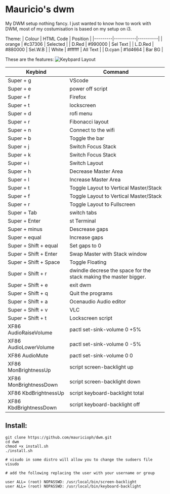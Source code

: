 # Mauricio's dwm
My DWM setup nothing fancy. I just wanted to know how to work with DWM, most of my costumisation is based on my setup on i3.

Theme:
| Colour  | HTML Code | Position |
|---------|-----------|----------|
| orange  |  #c37306  | Selected |
| D.Red   |  #990000  | Sel Text |
| L.D.Red |  #880000  | Sel.W.B  |
| White   |  #ffffff  | All Text |
| D.cyan  |  #1d4664  | Bar BG   |


These are the features:
![Keybpard Layout](https://github.com/mauricioph/dwm/images/blob/master/mac-us-international-keyboard_1024x1024.png?raw=true)

| Keybind |  Command |
|---------|----------|
| Super + g | VScode |
| Super + e | power off script |
| Super + f | Firefox |
| Super + t | lockscreen |
| Super + d | rofi menu |
| Super + r | Fibonacci layout |
| Super + n | Connect to the wifi |
| Super + b | Toggle the bar |
| Super + j | Switch Focus Stack |
| Super + k | Switch Focus Stack |
| Super + i | Switch Layout |
| Super + h | Decrease Master Area |
| Super + l | Increase Master Area |
| Super + t | Toggle Layout to Vertical Master/Stack|
| Super + f | Toggle Layout to Vertical Master/Stack|
| Super + r | Toggle Layout to Fullscreen |
| Super + Tab | switch tabs |
| Super + Enter | st Terminal |
| Super + minus | Descrease gaps |
| Super + equal | Increase gaps |
| Super + Shift + equal | Set gaps to 0
| Super + Shift + Enter | Swap Master with Stack window |
| Super + Shift + Space | Toggle Floating |
| Super + Shift + r | dwindle decrese the space for the stack making the master bigger. |
| Super + Shift + e | exit dwm |
| Super + Shift + q | Quit the programs |
| Super + Shift + a | Ocenaudio Audio editor |
| Super + Shift + v | VLC |
| Super + Shift + t | Lockscreen script |
| XF86 AudioRaiseVolume | pactl set-sink-volume 0 +5% |
| XF86 AudioLowerVolume | pactl set-sink-volume 0 -5% |
| XF86 AudioMute | pactl set-sink-volume 0 0 |
| XF86 MonBrightnessUp | script screen-backlight up |
| XF86 MonBrightnessDown | script screen-backlight down |
| XF86 KbdBrightnessUp | script keyboard-backlight total |
| XF86 KbdBrightnessDown | script keyboard-backlight off |


## Install:
```
git clone https://github.com/mauricioph/dwm.git
cd dwm
chmod +x install.sh
./install.sh

# visudo in some distro will allow you to change the sudoers file
visudo

# add the following replacing the user with your username or group

user ALL= (root) NOPASSWD: /usr/local/bin/screen-backlight
user ALL= (root) NOPASSWD: /usr/local/bin/keyboard-backlight

